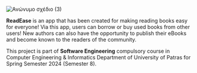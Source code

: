 ![Ανώνυμο σχέδιο (3)](https://github.com/EvelyneKol/ReadEase/assets/116310337/9f16728a-e3a6-4f55-b1a9-523b6eeb05c6)

**ReadEase** is an app that has been created for making reading books easy for everyone!
Via this app, users can borrow or buy used books from other users!
Νew authors can also have the opportunity to publish their eBooks and become known to the readers of the community.


This project is part of **Software Engineering** compulsory course in Computer Engineering & Informatics Department of University of Patras for Spring Semester 2024 (Semester 8).
